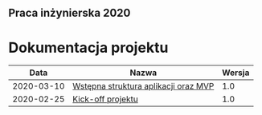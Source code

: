 ## Praca inżynierska 2020

# Dokumentacja projektu

| Data | Nazwa| Wersja |
| --- | --- | --- |
| 2020-03-10 | [Wstępna struktura aplikacji oraz MVP](struktura) | 1.0 |
| 2020-02-25 | [Kick-off projektu](kick-off) | 1.0 |